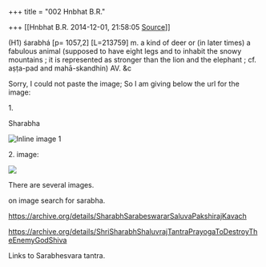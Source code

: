 +++
title = "002 Hnbhat B.R."

+++
[[Hnbhat B.R.	2014-12-01, 21:58:05 [Source](https://groups.google.com/g/samskrita/c/hv9lz-eMBdM)]]



(H1) śarabhá \[p= 1057,2\] \[L=213759\] m. a kind of deer or (in later times) a fabulous animal (supposed to have eight legs and to inhabit the snowy mountains ; it is represented as stronger than the lion and the elephant ; cf. aṣṭa-pad and mahā-skandhin) AV. &c

  

Sorry, I could not paste the image; So I am giving below the url for the image:

  

1\.

Sharabha

  

![Inline image 1](https://groups.google.com/group/samskrita/attach/34b21f19ddcbdbd8/image.jpeg?part=0.1&view=1)  

  

  

  

2\. image:

  

  

![](https://ci3.googleusercontent.com/proxy/abpdUiLFNfC3DfkWUQFf0HvjJYDhFtmApBA8MmpoDqTUlLYeGyuZdaZNsx2NwQS_YdBopuANZMwEq8klBTbesvZ7N_vh3Y5nUTdmStVowfzQu5f1efI3x03d5i0i1RF6GaTPfvZzcQT6xAO1bV9DrR2h-To=s0-d-e1-ft#http://shriramjyotishsadan.com/wp-content/uploads/2014/02/398542_392946170774579_1509607695_n.jpg)  

  

There are several images.

  

on image search for sarabha.

  

<https://archive.org/details/SharabhSarabeswararSaluvaPakshirajKavach>  

  

<https://archive.org/details/ShriSharabhShaluvrajTantraPrayogaToDestroyTheEnemyGodShiva>  

  

Links to Sarabhesvara tantra.

  
  
  

